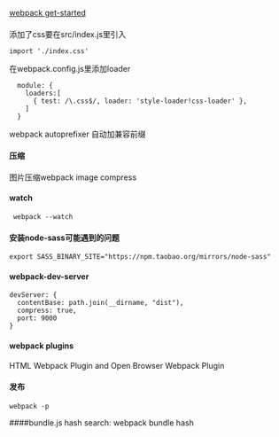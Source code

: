[webpack get-started](https://webpack.js.org/guides/getting-started/)


####
添加了css要在src/index.js里引入
```
import './index.css'
```
在webpack.config.js里添加loader
```
  module: {
    loaders:[
      { test: /\.css$/, loader: 'style-loader!css-loader' },
    ]
  }
```
webpack autoprefixer 自动加兼容前缀

#### 压缩
图片压缩webpack image compress


#### watch

```
 webpack --watch
```

#### 安装node-sass可能遇到的问题
```
export SASS_BINARY_SITE="https://npm.taobao.org/mirrors/node-sass"
```


#### webpack-dev-server
```
devServer: {
  contentBase: path.join(__dirname, "dist"),
  compress: true,
  port: 9000
}
```


#### webpack plugins

HTML Webpack Plugin and Open Browser Webpack Plugin


#### 发布
```
webpack -p
```


####bundle.js hash
search: webpack bundle hash

